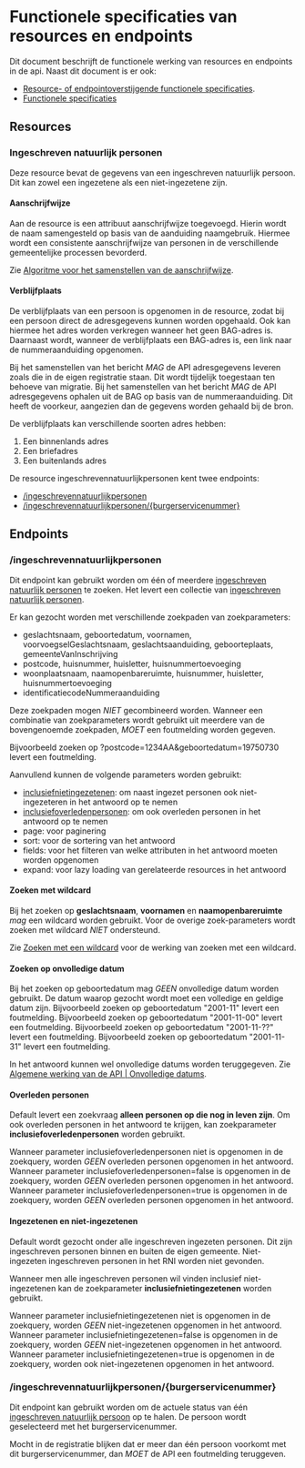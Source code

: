 # Functionele specificaties van resources en endpoints
Dit document beschrijft de functionele werking van resources en endpoints in de api.
Naast dit document is er ook:
* [Resource- of endpointoverstijgende functionele specificaties](algemene_werking_api.md).
* [Functionele specificaties](functionele_specificaties.md)

## Resources
### Ingeschreven natuurlijk personen
Deze resource bevat de gegevens van een ingeschreven natuurlijk persoon. Dit kan zowel een ingezetene als een niet-ingezetene zijn.

#### Aanschrijfwijze
Aan de resource is een attribuut aanschrijfwijze toegevoegd. Hierin wordt de naam samengesteld op basis van de aanduiding naamgebruik. Hiermee wordt een consistente aanschrijfwijze van personen in de verschillende gemeentelijke processen bevorderd.

Zie [Algoritme voor het samenstellen van de aanschrijfwijze](https://github.com/VNG-Realisatie/Bevragingen-ingeschreven-personen/blob/master/api-specificatie/Aanschijfwijze%20opstellen.md).

#### Verblijfplaats
De verblijfplaats van een persoon is opgenomen in de resource, zodat bij een persoon direct de adresgegevens kunnen worden opgehaald. Ook kan hiermee het adres worden verkregen wanneer het geen BAG-adres is.
Daarnaast wordt, wanneer de verblijfplaats een BAG-adres is, een link naar de nummeraanduiding opgenomen.

Bij het samenstellen van het bericht *MAG* de API adresgegevens leveren zoals die in de eigen registratie staan. Dit wordt tijdelijk toegestaan ten behoeve van migratie.
Bij het samenstellen van het bericht *MAG* de API adresgegevens ophalen uit de BAG op basis van de nummeraanduiding. Dit heeft de voorkeur, aangezien dan de gegevens worden gehaald bij de bron.

De verblijfplaats kan verschillende soorten adres hebben:
1. Een binnenlands adres
2. Een briefadres
3. Een buitenlands adres

De resource ingeschrevennatuurlijkpersonen kent twee endpoints:
* [/ingeschrevennatuurlijkpersonen](#ingeschrevennatuurlijkpersonen)
* [/ingeschrevennatuurlijkpersonen/{burgerservicenummer}](#ingeschrevennatuurlijkpersonenburgerservicenummer)


## Endpoints

### /ingeschrevennatuurlijkpersonen
Dit endpoint kan gebruikt worden om één of meerdere [ingeschreven natuurlijk personen](#ingeschreven-natuurlijk-personen) te zoeken. Het levert een collectie van [ingeschreven natuurlijk personen](#Ingeschrevennatuurlijkpersonen).

Er kan gezocht worden met verschillende zoekpaden van zoekparameters:
* geslachtsnaam, geboortedatum, voornamen, voorvoegselGeslachtsnaam, geslachtsaanduiding, geboorteplaats, gemeenteVanInschrijving
* postcode, huisnummer, huisletter, huisnummertoevoeging
* woonplaatsnaam, naamopenbareruimte, huisnummer, huisletter, huisnummertoevoeging
* identificatiecodeNummeraanduiding

Deze zoekpaden mogen *NIET* gecombineerd worden. Wanneer een combinatie van zoekparameters wordt gebruikt uit meerdere van de bovengenoemde zoekpaden, *MOET* een foutmelding worden gegeven.

Bijvoorbeeld zoeken op ?postcode=1234AA&geboortedatum=19750730 levert een foutmelding.

Aanvullend kunnen de volgende parameters worden gebruikt:
* [inclusiefnietingezetenen](#ingezetenen-en-niet-ingezetenen): om naast ingezet personen ook niet-ingezeteren in het antwoord op te nemen
* [inclusiefoverledenpersonen](#overleden-personen): om ook overleden personen in het antwoord op te nemen
* page: voor paginering
* sort: voor de sortering van het antwoord
* fields: voor het filteren van welke attributen in het antwoord moeten worden opgenomen
* expand: voor lazy loading van gerelateerde resources in het antwoord

#### Zoeken met wildcard
Bij het zoeken op **geslachtsnaam**, **voornamen** en **naamopenbareruimte** *mag* een wildcard worden gebruikt. Voor de overige zoek-parameters wordt zoeken met wildcard *NIET* ondersteund.

Zie [Zoeken met een wildcard](algemene_werking_api.md#zoeken-met-een-wildcard) voor de werking van zoeken met een wildcard.

#### Zoeken op onvolledige datum
Bij het zoeken op geboortedatum mag *GEEN* onvolledige datum worden gebruikt.
De datum waarop gezocht wordt moet een volledige en geldige datum zijn.
  Bijvoorbeeld zoeken op geboortedatum "2001-11" levert een foutmelding.
  Bijvoorbeeld zoeken op geboortedatum "2001-11-00" levert een foutmelding.
  Bijvoorbeeld zoeken op geboortedatum "2001-11-??" levert een foutmelding.
  Bijvoorbeeld zoeken op geboortedatum "2001-11-31" levert een foutmelding.

In het antwoord kunnen wel onvolledige datums worden teruggegeven. Zie [Algemene werking van de API | Onvolledige datums](algemene_werking_api.md#onvolledige-datums).

#### Overleden personen
Default levert een zoekvraag **alleen personen op die nog in leven zijn**.
Om ook overleden personen in het antwoord te krijgen, kan zoekparameter **inclusiefoverledenpersonen** worden gebruikt.

Wanneer parameter inclusiefoverledenpersonen niet is opgenomen in de zoekquery, worden *GEEN* overleden personen opgenomen in het antwoord.
Wanneer parameter inclusiefoverledenpersonen=false is opgenomen in de zoekquery, worden *GEEN* overleden personen opgenomen in het antwoord.
Wanneer parameter inclusiefoverledenpersonen=true is opgenomen in de zoekquery, worden *GEEN* overleden personen opgenomen in het antwoord.

#### Ingezetenen en niet-ingezetenen
Default wordt gezocht onder alle ingeschreven ingezeten personen. Dit zijn ingeschreven personen binnen en buiten de eigen gemeente.  Niet-ingezeten ingeschreven personen in het RNI worden niet gevonden.

Wanneer men alle ingeschreven personen wil vinden inclusief niet-ingezetenen kan de zoekparameter **inclusiefnietingezetenen** worden gebruikt.

Wanneer parameter inclusiefnietingezetenen niet is opgenomen in de zoekquery, worden *GEEN* niet-ingezetenen opgenomen in het antwoord.
Wanneer parameter inclusiefnietingezetenen=false is opgenomen in de zoekquery, worden *GEEN* niet-ingezetenen opgenomen in het antwoord.
Wanneer parameter inclusiefnietingezetenen=true is opgenomen in de zoekquery, worden ook niet-ingezetenen opgenomen in het antwoord.

### /ingeschrevennatuurlijkpersonen/{burgerservicenummer}
Dit endpoint kan gebruikt worden om de actuele status van één [ingeschreven natuurlijk persoon](#ingeschreven-natuurlijk-personen) op te halen.
De persoon wordt geselecteerd met het burgerservicenummer.

Mocht in de registratie blijken dat er meer dan één persoon voorkomt met dit burgerservicenummer, dan *MOET* de API een foutmelding teruggeven.
